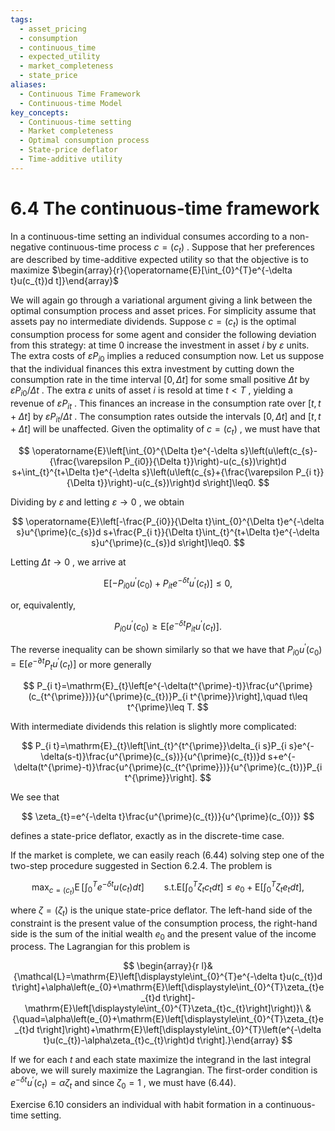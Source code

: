 ```yaml
---
tags:
  - asset_pricing
  - consumption
  - continuous_time
  - expected_utility
  - market_completeness
  - state_price
aliases:
  - Continuous Time Framework
  - Continuous-time Model
key_concepts:
  - Continuous-time setting
  - Market completeness
  - Optimal consumption process
  - State-price deflator
  - Time-additive utility
---
```


# 6.4 The continuous-time framework  

In a continuous-time setting an individual consumes according to a non-negative continuous-time process $c=\left(c_{t}\right)$ . Suppose that her preferences are described by time-additive expected utility so that the objective is to maximize $\begin{array}{r}{\operatorname{E}[\int_{0}^{T}e^{-\delta t}u(c_{t})d t]}\end{array}$  

We will again go through a variational argument giving a link between the optimal consumption process and asset prices. For simplicity assume that assets pay no intermediate dividends. Suppose $c=\left(c_{t}\right)$ is the optimal consumption process for some agent and consider the following deviation from this strategy: at time 0 increase the investment in asset $i$ by $\varepsilon$ units. The extra costs of $\varepsilon P_{i0}$ implies a reduced consumption now. Let us suppose that the individual finances this extra investment by cutting down the consumption rate in the time interval $[0,\Delta t]$ for some small positive $\Delta t$ by $\varepsilon P_{i0}/\Delta t$ . The extra $\varepsilon$ units of asset $i$ is resold at time $t<T$ , yielding a revenue of $\varepsilon P_{i t}$ . This finances an increase in the consumption rate over $[t,t+\Delta t]$ by $\varepsilon P_{i t}/\Delta t$ . The consumption rates outside the intervals $[0,\Delta t]$ and $[t,t+\Delta t]$ will be unaffected. Given the optimality of $c=\left(c_{t}\right)$ , we must have that  

$$
\operatorname{E}\left[\int_{0}^{\Delta t}e^{-\delta s}\left(u\left(c_{s}-{\frac{\varepsilon P_{i0}}{\Delta t}}\right)-u(c_{s})\right)d s+\int_{t}^{t+\Delta t}e^{-\delta s}\left(u\left(c_{s}+{\frac{\varepsilon P_{i t}}{\Delta t}}\right)-u(c_{s})\right)d s\right]\leq0.
$$  

Dividing by $\varepsilon$ and letting $\varepsilon\rightarrow0$ , we obtain  

$$
\operatorname{E}\left[-\frac{P_{i0}}{\Delta t}\int_{0}^{\Delta t}e^{-\delta s}u^{\prime}(c_{s})d s+\frac{P_{i t}}{\Delta t}\int_{t}^{t+\Delta t}e^{-\delta s}u^{\prime}(c_{s})d s\right]\leq0.
$$  

Letting $\Delta t\to0$ , we arrive at  

$$
\mathrm{E}\left[-P_{i0}u^{\prime}(c_{0})+P_{i t}e^{-\delta t}u^{\prime}(c_{t})\right]\leq0,
$$  

or, equivalently,  

$$
P_{i0}u^{\prime}(c_{0})\geq\mathrm{E}\left[e^{-\delta t}P_{i t}u^{\prime}(c_{t})\right].
$$  

The reverse inequality can be shown similarly so that we have that $P_{i0}u^{\prime}(c_{0})=\mathrm{E}[e^{-\partial t}P_{t}u^{\prime}(c_{t})]$ or more generally  

$$
P_{i t}=\mathrm{E}_{t}\left[e^{-\delta(t^{\prime}-t)}\frac{u^{\prime}(c_{t^{\prime}})}{u^{\prime}(c_{t})}P_{i t^{\prime}}\right],\quad t\leq t^{\prime}\leq T.
$$  

With intermediate dividends this relation is slightly more complicated:  

$$
P_{i t}=\mathrm{E}_{t}\left[\int_{t}^{t^{\prime}}\delta_{i s}P_{i s}e^{-\delta(s-t)}\frac{u^{\prime}(c_{s})}{u^{\prime}(c_{t})}d s+e^{-\delta(t^{\prime}-t)}\frac{u^{\prime}(c_{t^{\prime}})}{u^{\prime}(c_{t})}P_{i t^{\prime}}\right].
$$  

We see that  

$$
\zeta_{t}=e^{-\delta t}\frac{u^{\prime}(c_{t})}{u^{\prime}(c_{0})}
$$  

defines a state-price deflator, exactly as in the discrete-time case.  

If the market is complete, we can easily reach (6.44) solving step one of the two-step procedure suggested in Section 6.2.4. The problem is  

$$
\operatorname*{max}_{c=(c_{t})}\operatorname{E}\left[\int_{0}^{T}e^{-\delta t}u(c_{t})d t\right]\qquad\mathrm{s.t.}\mathrm{E}\left[\int_{0}^{T}\zeta_{t}c_{t}d t\right]\leq e_{0}+\mathrm{E}\left[\int_{0}^{T}\zeta_{t}e_{t}d t\right],
$$  

where $\zeta=\left(\zeta_{t}\right)$ is the unique state-price deflator. The left-hand side of the constraint is the present value of the consumption process, the right-hand side is the sum of the initial wealth $e_{0}$ and the present value of the income process. The Lagrangian for this problem is  

$$
\begin{array}{r l}&{\mathcal{L}=\mathrm{E}\left[\displaystyle\int_{0}^{T}e^{-\delta t}u(c_{t})d t\right]+\alpha\left(e_{0}+\mathrm{E}\left[\displaystyle\int_{0}^{T}\zeta_{t}e_{t}d t\right]-\mathrm{E}\left[\displaystyle\int_{0}^{T}\zeta_{t}c_{t}\right]\right)}\ &{\quad=\alpha\left(e_{0}+\mathrm{E}\left[\displaystyle\int_{0}^{T}\zeta_{t}e_{t}d t\right]\right)+\mathrm{E}\left[\displaystyle\int_{0}^{T}\left(e^{-\delta t}u(c_{t})-\alpha\zeta_{t}c_{t}\right)d t\right].}\end{array}
$$  

If we for each $t$ and each state maximize the integrand in the last integral above, we will surely maximize the Lagrangian. The first-order condition is $e^{-\delta t}u^{\prime}(c_{t})=\alpha\zeta_{t}$ and since $\zeta_{0}=1$ , we must have (6.44).  

Exercise 6.10 considers an individual with habit formation in a continuous-time setting.  
